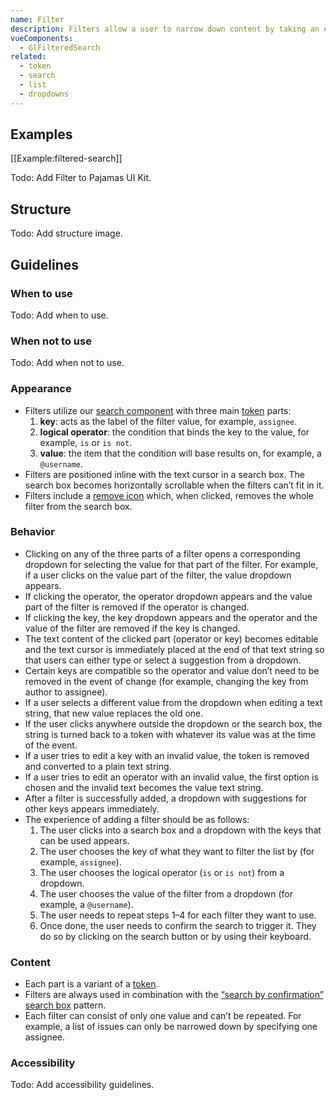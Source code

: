 ```yaml
---
name: Filter
description: Filters allow a user to narrow down content by taking an existing list and removing items based on criteria that matches or doesn’t.
vueComponents:
  - GlFilteredSearch
related:
  - token
  - search
  - list
  - dropdowns
---
```


## Examples

[[Example:filtered-search]]

Todo: Add Filter to Pajamas UI Kit.

## Structure

Todo: Add structure image.

## Guidelines

### When to use

Todo: Add when to use.

### When not to use

Todo: Add when not to use.

### Appearance

- Filters utilize our [search component](/components/search/) with three main [token](/components/token/) parts:
  1. **key**: acts as the label of the filter value, for example, `assignee`.
  1. **logical operator**: the condition that binds the key to the value, for example, `is` or `is not`.
  1. **value**: the item that the condition will base results on, for example, a `@username`.
- Filters are positioned inline with the text cursor in a search box. The search box becomes horizontally scrollable when the filters can’t fit in it.
- Filters include a [remove icon](http://gitlab-org.gitlab.io/gitlab-svgs/?q=~close) which, when clicked, removes the whole filter from the search box.

### Behavior

- Clicking on any of the three parts of a filter opens a corresponding dropdown for selecting the value for that part of the filter. For example, if a user clicks on the value part of the filter, the value dropdown appears.
- If clicking the operator, the operator dropdown appears and the value part of the filter is removed if the operator is changed.
- If clicking the key, the key dropdown appears and the operator and the value of the filter are removed if the key is changed.
- The text content of the clicked part (operator or key) becomes editable and the text cursor is immediately placed at the end of that text string so that users can either type or select a suggestion from a dropdown.
- Certain keys are compatible so the operator and value don’t need to be removed in the event of change (for example, changing the key from author to assignee).
- If a user selects a different value from the dropdown when editing a text string, that new value replaces the old one.
- If the user clicks anywhere outside the dropdown or the search box, the string is turned back to a token with whatever its value was at the time of the event.
- If a user tries to edit a key with an invalid value, the token is removed and converted to a plain text string.
- If a user tries to edit an operator with an invalid value, the first option is chosen and the invalid text becomes the value text string.
- After a filter is successfully added, a dropdown with suggestions for other keys appears immediately.
- The experience of adding a filter should be as follows:
  1. The user clicks into a search box and a dropdown with the keys that can be used appears.
  1. The user chooses the key of what they want to filter the list by (for example, `assignee`).
  1. The user chooses the logical operator (`is` or `is not`) from a dropdown.
  1. The user chooses the value of the filter from a dropdown (for example, a `@username`).
  1. The user needs to repeat steps 1–4 for each filter they want to use.
  1. Once done, the user needs to confirm the search to trigger it. They do so by clicking on the search button or by using their keyboard.

### Content

- Each part is a variant of a [token](/components/token/).
- Filters are always used in combination with the [“search by confirmation” search box](/components/search/#search-by-confirmation) pattern.
- Each filter can consist of only one value and can’t be repeated. For example, a list of issues can only be narrowed down by specifying one assignee.

### Accessibility

Todo: Add accessibility guidelines.
